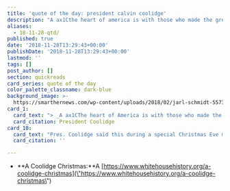 ```yaml
---
title: 'quote of the day: president calvin coolidge'
description: "A ax1Cthe heart of america is with those who made the great sacrifice in defense of our ideals.ax1D"
aliases:
  - 18-11-28-qtd/
published: true
date: '2018-11-28T13:29:43+00:00'
publishDate: '2018-11-28T13:29:43+00:00'
lastmod: ''
tags: []
post_author: []
section: quickreads
card_series: quote of the day
color_palette_classname: dark-blue
background_image: >-
  https://smarthernews.com/wp-content/uploads/2018/02/jarl-schmidt-557318-360x360.jpg
card_1:
  card_text: "> _A ax1CThe heart of America is with those who made the great sacrifice in defense of our ideals.ax1D_nnPresident Coolidge"
  card_citation: President Coolidge
card_10:
  card_text: "Pres. Coolidge said this during a special Christmas Eve message to the nationax19s veterans in 1923, before walking out to light the first National Christmas Tree. On Christmas Day, Pres. Coolidge & his family spent 3 hrs with veterans of WWI at Walter Reed Hospital.nn[view sources](https://smarthernews.com/18-11-28-qtd/)"
  card_citation: ''

---
```

*   **A Coolidge Christmas:**A [https://www.whitehousehistory.org/a-coolidge-christmas](\"https://www.whitehousehistory.org/a-coolidge-christmas\")